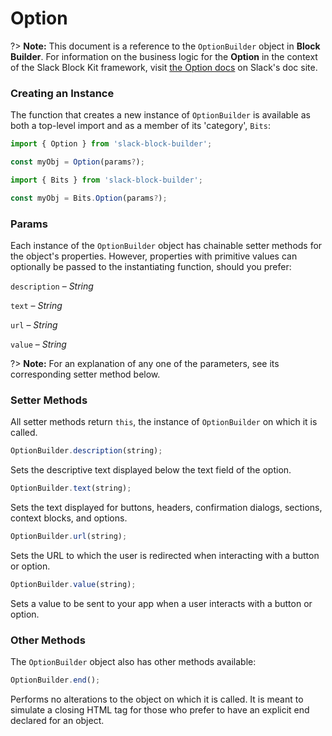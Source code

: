 # Option

?> **Note:** This document is a reference to the `OptionBuilder` object in **Block Builder**. For information on the business logic for the **Option** in the context of the Slack Block Kit framework, visit [the Option docs](https:&#x2F;&#x2F;api.slack.com&#x2F;reference&#x2F;block-kit&#x2F;composition-objects#option) on Slack's doc site.

### Creating an Instance 

The function that creates a new instance of `OptionBuilder` is available as both a top-level import and as a member of its 'category', `Bits`:

```javascript
import { Option } from 'slack-block-builder';

const myObj = Option(params?);

```

```javascript
import { Bits } from 'slack-block-builder';

const myObj = Bits.Option(params?);
```

### Params

Each instance of the `OptionBuilder` object has chainable setter methods for the object's properties. However, properties with primitive values can optionally be passed to the instantiating function, should you prefer:

`description` – *String*

`text` – *String*

`url` – *String*

`value` – *String*


?> **Note:** For an explanation of any one of the parameters, see its corresponding setter method below.

### Setter Methods

All setter methods return `this`, the instance of `OptionBuilder` on which it is called.

```javascript
OptionBuilder.description(string);
```

Sets the descriptive text displayed below the text field of the option. 
```javascript
OptionBuilder.text(string);
```

Sets the text displayed for buttons, headers, confirmation dialogs, sections, context blocks, and options. 
```javascript
OptionBuilder.url(string);
```

Sets the URL to which the user is redirected when interacting with a button or option. 
```javascript
OptionBuilder.value(string);
```

Sets a value to be sent to your app when a user interacts with a button or option. 

### Other Methods

The `OptionBuilder` object also has other methods available:

```javascript
OptionBuilder.end();
```

Performs no alterations to the object on which it is called. It is meant to simulate a closing HTML tag for those who prefer to have an explicit end declared for an object. 

